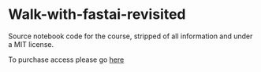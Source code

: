 # Walk-with-fastai-revisited
Source notebook code for the course, stripped of all information and under a MIT license.

To purchase access please go [here](https://thezachmueller.gumroad.com/l/walkwithfastai)

